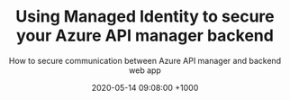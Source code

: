 ---
layout: post
title: "Using Managed Identity to secure your Azure API manager backend"
subtitle: "How to secure communication between Azure API manager and backend web app"
date: '2020-05-14 09:08:00 +1000'
background: 'https://source.unsplash.com/random'
---